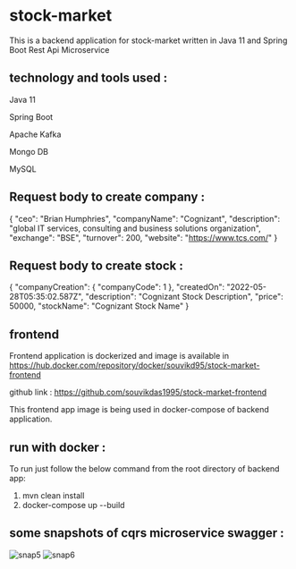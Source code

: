 # stock-market
This is a backend application for stock-market written in Java 11 and Spring Boot Rest Api Microservice

## technology and tools used :

Java 11

Spring Boot

Apache Kafka

Mongo DB

MySQL



## Request body to create company :

{
  "ceo": "Brian Humphries",
  "companyName": "Cognizant",
  "description": "global IT services, consulting and business solutions organization",
  "exchange": "BSE",
  "turnover": 200,
  "website": "https://www.tcs.com/"
}

## Request body to create stock :

{
  "companyCreation": {
    "companyCode": 1
  },
  "createdOn": "2022-05-28T05:35:02.587Z",
  "description": "Cognizant Stock Description",
  "price": 50000,
  "stockName": "Cognizant Stock Name"
}

## frontend
Frontend application is dockerized and image is available in https://hub.docker.com/repository/docker/souvikd95/stock-market-frontend

github link : https://github.com/souvikdas1995/stock-market-frontend

This frontend app image is being used in docker-compose of backend application.

## run with docker : 

To run just follow the below command from the root directory of backend app:

1. mvn clean install
2. docker-compose up --build

## some snapshots of cqrs microservice swagger : 

![snap5](https://user-images.githubusercontent.com/32546790/174550237-90444f01-6eee-4fd6-93e6-fef036819825.PNG)
![snap6](https://user-images.githubusercontent.com/32546790/174551025-e0d92207-fee9-44b3-8276-7ca5ddb5c787.PNG)


